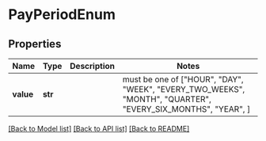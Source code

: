 # PayPeriodEnum

## Properties
Name | Type | Description | Notes
------------ | ------------- | ------------- | -------------
**value** | **str** |  |  must be one of ["HOUR", "DAY", "WEEK", "EVERY_TWO_WEEKS", "MONTH", "QUARTER", "EVERY_SIX_MONTHS", "YEAR", ]

[[Back to Model list]](../README.md#documentation-for-models) [[Back to API list]](../README.md#documentation-for-api-endpoints) [[Back to README]](../README.md)


